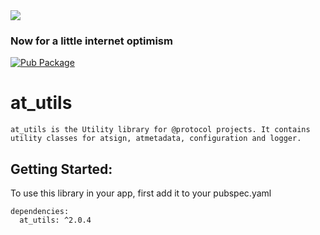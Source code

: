 <img src="https://atsign.dev/assets/img/@developersmall.png?sanitize=true">

### Now for a little internet optimism

[![Pub Package](https://img.shields.io/pub/v/at_utils)](https://pub.dev/packages/at_utils)

# at_utils
```
at_utils is the Utility library for @protocol projects. It contains utility classes for atsign, atmetadata, configuration and logger.
```
## Getting Started:
To use this library in your app, first add it to your pubspec.yaml
```  
dependencies:
  at_utils: ^2.0.4
```